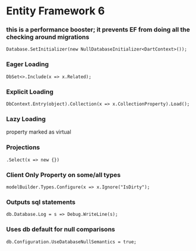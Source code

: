# Entity Framework 6 #


### this is a performance booster; it prevents EF from doing all the checking around migrations ###

    Database.SetInitializer(new NullDatabaseInitializer<DartContext>());

### Eager Loading ###

    DbSet<>.Include(x => x.Related);

### Explicit Loading ###

    DbContext.Entry(object).Collection(x => x.CollectionProperty).Load();

### Lazy Loading ###
property marked as virtual

### Projections ###

    .Select(x => new {})

### Client Only Property on some/all types ###

    modelBuilder.Types.Configure(x => x.Ignore("IsDirty");


### Outputs sql statements ###

    db.Database.Log = s => Debug.WriteLine(s);

### Uses db default for null comparisons ###

    db.Configuration.UseDatabaseNullSemantics = true;
